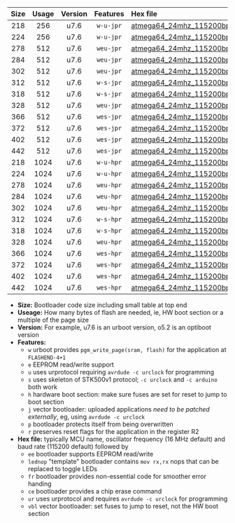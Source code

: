 |Size|Usage|Version|Features|Hex file|
|:-:|:-:|:-:|:-:|:--|
|218|256|u7.6|`w-u-jpr`|[atmega64_24mhz_115200bps_ur_vbl.hex](https://raw.githubusercontent.com/stefanrueger/urboot/main/atmega64_24mhz_115200bps_ur_vbl.hex)|
|224|256|u7.6|`w-u-jpr`|[atmega64_24mhz_115200bps_lednop_ur_vbl.hex](https://raw.githubusercontent.com/stefanrueger/urboot/main/atmega64_24mhz_115200bps_lednop_ur_vbl.hex)|
|278|512|u7.6|`weu-jpr`|[atmega64_24mhz_115200bps_ee_ur_vbl.hex](https://raw.githubusercontent.com/stefanrueger/urboot/main/atmega64_24mhz_115200bps_ee_ur_vbl.hex)|
|284|512|u7.6|`weu-jpr`|[atmega64_24mhz_115200bps_ee_lednop_ur_vbl.hex](https://raw.githubusercontent.com/stefanrueger/urboot/main/atmega64_24mhz_115200bps_ee_lednop_ur_vbl.hex)|
|302|512|u7.6|`weu-jpr`|[atmega64_24mhz_115200bps_ee_lednop_fr_ur_vbl.hex](https://raw.githubusercontent.com/stefanrueger/urboot/main/atmega64_24mhz_115200bps_ee_lednop_fr_ur_vbl.hex)|
|312|512|u7.6|`w-s-jpr`|[atmega64_24mhz_115200bps_vbl.hex](https://raw.githubusercontent.com/stefanrueger/urboot/main/atmega64_24mhz_115200bps_vbl.hex)|
|318|512|u7.6|`w-s-jpr`|[atmega64_24mhz_115200bps_lednop_vbl.hex](https://raw.githubusercontent.com/stefanrueger/urboot/main/atmega64_24mhz_115200bps_lednop_vbl.hex)|
|328|512|u7.6|`weu-jpr`|[atmega64_24mhz_115200bps_ee_lednop_fr_ce_ur_vbl.hex](https://raw.githubusercontent.com/stefanrueger/urboot/main/atmega64_24mhz_115200bps_ee_lednop_fr_ce_ur_vbl.hex)|
|366|512|u7.6|`wes-jpr`|[atmega64_24mhz_115200bps_ee_vbl.hex](https://raw.githubusercontent.com/stefanrueger/urboot/main/atmega64_24mhz_115200bps_ee_vbl.hex)|
|372|512|u7.6|`wes-jpr`|[atmega64_24mhz_115200bps_ee_lednop_vbl.hex](https://raw.githubusercontent.com/stefanrueger/urboot/main/atmega64_24mhz_115200bps_ee_lednop_vbl.hex)|
|402|512|u7.6|`wes-jpr`|[atmega64_24mhz_115200bps_ee_lednop_fr_vbl.hex](https://raw.githubusercontent.com/stefanrueger/urboot/main/atmega64_24mhz_115200bps_ee_lednop_fr_vbl.hex)|
|442|512|u7.6|`wes-jpr`|[atmega64_24mhz_115200bps_ee_lednop_fr_ce_vbl.hex](https://raw.githubusercontent.com/stefanrueger/urboot/main/atmega64_24mhz_115200bps_ee_lednop_fr_ce_vbl.hex)|
|218|1024|u7.6|`w-u-hpr`|[atmega64_24mhz_115200bps_ur.hex](https://raw.githubusercontent.com/stefanrueger/urboot/main/atmega64_24mhz_115200bps_ur.hex)|
|224|1024|u7.6|`w-u-hpr`|[atmega64_24mhz_115200bps_lednop_ur.hex](https://raw.githubusercontent.com/stefanrueger/urboot/main/atmega64_24mhz_115200bps_lednop_ur.hex)|
|278|1024|u7.6|`weu-hpr`|[atmega64_24mhz_115200bps_ee_ur.hex](https://raw.githubusercontent.com/stefanrueger/urboot/main/atmega64_24mhz_115200bps_ee_ur.hex)|
|284|1024|u7.6|`weu-hpr`|[atmega64_24mhz_115200bps_ee_lednop_ur.hex](https://raw.githubusercontent.com/stefanrueger/urboot/main/atmega64_24mhz_115200bps_ee_lednop_ur.hex)|
|302|1024|u7.6|`weu-hpr`|[atmega64_24mhz_115200bps_ee_lednop_fr_ur.hex](https://raw.githubusercontent.com/stefanrueger/urboot/main/atmega64_24mhz_115200bps_ee_lednop_fr_ur.hex)|
|312|1024|u7.6|`w-s-hpr`|[atmega64_24mhz_115200bps.hex](https://raw.githubusercontent.com/stefanrueger/urboot/main/atmega64_24mhz_115200bps.hex)|
|318|1024|u7.6|`w-s-hpr`|[atmega64_24mhz_115200bps_lednop.hex](https://raw.githubusercontent.com/stefanrueger/urboot/main/atmega64_24mhz_115200bps_lednop.hex)|
|328|1024|u7.6|`weu-hpr`|[atmega64_24mhz_115200bps_ee_lednop_fr_ce_ur.hex](https://raw.githubusercontent.com/stefanrueger/urboot/main/atmega64_24mhz_115200bps_ee_lednop_fr_ce_ur.hex)|
|366|1024|u7.6|`wes-hpr`|[atmega64_24mhz_115200bps_ee.hex](https://raw.githubusercontent.com/stefanrueger/urboot/main/atmega64_24mhz_115200bps_ee.hex)|
|372|1024|u7.6|`wes-hpr`|[atmega64_24mhz_115200bps_ee_lednop.hex](https://raw.githubusercontent.com/stefanrueger/urboot/main/atmega64_24mhz_115200bps_ee_lednop.hex)|
|402|1024|u7.6|`wes-hpr`|[atmega64_24mhz_115200bps_ee_lednop_fr.hex](https://raw.githubusercontent.com/stefanrueger/urboot/main/atmega64_24mhz_115200bps_ee_lednop_fr.hex)|
|442|1024|u7.6|`wes-hpr`|[atmega64_24mhz_115200bps_ee_lednop_fr_ce.hex](https://raw.githubusercontent.com/stefanrueger/urboot/main/atmega64_24mhz_115200bps_ee_lednop_fr_ce.hex)|

- **Size:** Bootloader code size including small table at top end
- **Useage:** How many bytes of flash are needed, ie, HW boot section or a multiple of the page size
- **Version:** For example, u7.6 is an urboot version, o5.2 is an optiboot version
- **Features:**
  + `w` urboot provides `pgm_write_page(sram, flash)` for the application at `FLASHEND-4+1`
  + `e` EEPROM read/write support
  + `u` uses urprotocol requiring `avrdude -c urclock` for programming
  + `s` uses skeleton of STK500v1 protocol; `-c urclock` and `-c arduino` both work
  + `h` hardware boot section: make sure fuses are set for reset to jump to boot section
  + `j` vector bootloader: uploaded applications *need to be patched externally*, eg, using `avrdude -c urclock`
  + `p` bootloader protects itself from being overwritten
  + `r` preserves reset flags for the application in the register R2
- **Hex file:** typically MCU name, oscillator frequency (16 MHz default) and baud rate (115200 default) followed by
  + `ee` bootloader supports EEPROM read/write
  + `lednop` "template" bootloader contains `mov rx,rx` nops that can be replaced to toggle LEDs
  + `fr` bootloader provides non-essential code for smoother error handing
  + `ce` bootloader provides a chip erase command
  + `ur` uses urprotocol and requires `avrdude -c urclock` for programming
  + `vbl` vector bootloader: set fuses to jump to reset, not the HW boot section
